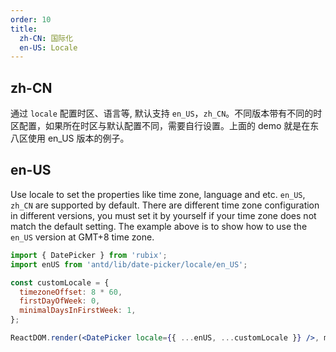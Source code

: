 ```yaml
---
order: 10
title: 
  zh-CN: 国际化
  en-US: Locale
---
```


## zh-CN

通过 `locale` 配置时区、语言等, 默认支持 `en_US`，`zh_CN`。不同版本带有不同的时区配置，如果所在时区与默认配置不同，需要自行设置。上面的 demo 就是在东八区使用 en_US 版本的例子。 

## en-US

Use locale to set the properties like time zone, language and etc. `en_US`, `zh_CN` are supported by default. There are different time zone configuration in different versions, you must set it by yourself if your time zone does not match the default setting. The example above is to show how to use the `en_US` version at GMT+8 time zone.


````jsx
import { DatePicker } from 'rubix';
import enUS from 'antd/lib/date-picker/locale/en_US';

const customLocale = {
  timezoneOffset: 8 * 60,
  firstDayOfWeek: 0,
  minimalDaysInFirstWeek: 1,
};

ReactDOM.render(<DatePicker locale={{ ...enUS, ...customLocale }} />, mountNode);
````
